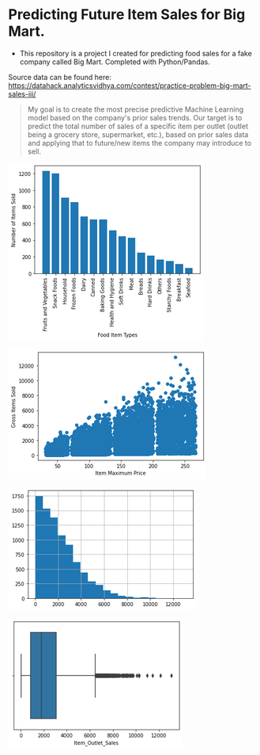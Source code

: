 # Predicting Future Item Sales for Big Mart.
- This repository is a project I created for predicting food sales for a fake company called Big Mart. Completed with Python/Pandas.

Source data can be found here: https://datahack.analyticsvidhya.com/contest/practice-problem-big-mart-sales-iii/

> My goal is to create the most precise predictive Machine Learning model based on the company's prior sales trends. Our target is to predict the total number of sales of a specific item per outlet (outlet being a grocery store, supermarket, etc.), based on prior sales data and applying that to future/new items the company may introduce to sell.

![Types of Items Sold in our Dataset](Images/ItemSalesBar.png)

![Item Price vs. Sales Volume](Images/ItemMRPScatter.png)

![Histogram of Sales Trend](Images/ItemHist.png)

![Boxplot of Sales Trend](Images/ItemBoxplot.png)


